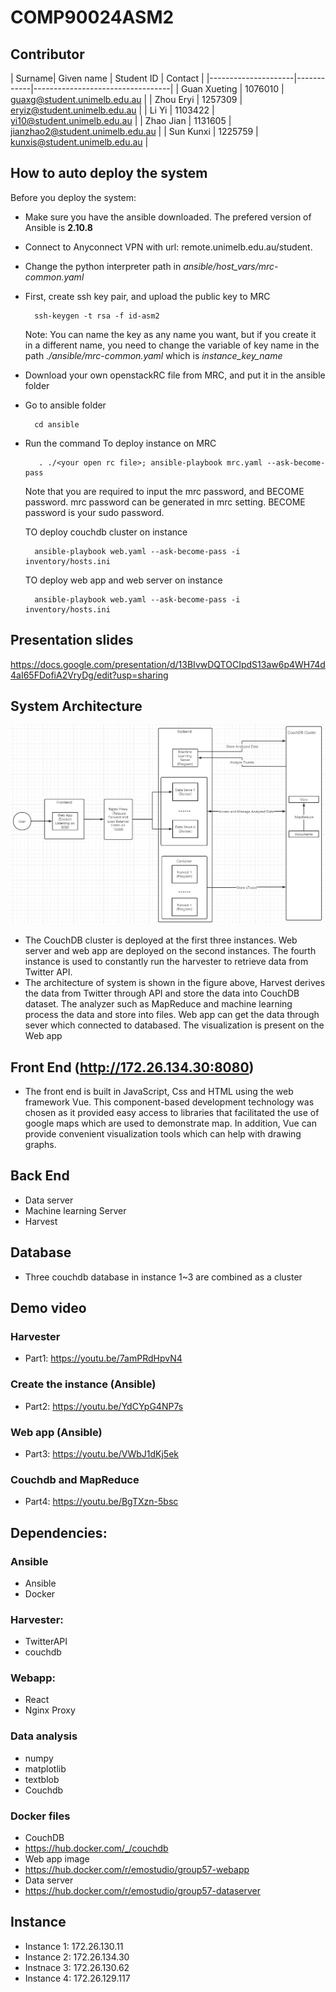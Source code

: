 # COMP90024ASM2

## Contributor
| Surname| Given name | Student ID | Contact                          |
|---------------------|------------|----------------------------------|
| Guan     Xueting    | 1076010    | guaxg@student.unimelb.edu.au     |
| Zhou     Eryi       | 1257309    | eryiz@student.unimelb.edu.au     |
| Li       Yi         | 1103422    | yi10@student.unimelb.edu.au      |
| Zhao     Jian       | 1131605    | jianzhao2@student.unimelb.edu.au |
| Sun      Kunxi      | 1225759    | kunxis@student.unimelb.edu.au    |


## How to auto deploy the system
Before you deploy the system:
* Make sure you have the ansible downloaded. The prefered version of Ansible is **2.10.8**
* Connect to Anyconnect VPN with url: remote.unimelb.edu.au/student.
* Change the python interpreter path in *ansible/host_vars/mrc-common.yaml* 

* First, create ssh key pair, and upload the public key to MRC

        ssh-keygen -t rsa -f id-asm2 

    Note: You can name the key as any name you want, but if you create it in a different name, you need to change the variable of key name in the path *./ansible/mrc-common.yaml* which is *instance_key_name* 
  
* Download your own openstackRC file from MRC, and put it in the ansible folder 
* Go to ansible folder

        cd ansible   

* Run the command 
    To deploy instance on MRC
  
         . ./<your open rc file>; ansible-playbook mrc.yaml --ask-become-pass

    Note that you are required to input the mrc password, and BECOME password. mrc password can be generated in mrc setting. BECOME password is your sudo password.


    TO deploy couchdb cluster on instance
        
        ansible-playbook web.yaml --ask-become-pass -i inventory/hosts.ini
    
    TO deploy web app and web server on instance
        
        ansible-playbook web.yaml --ask-become-pass -i inventory/hosts.ini
## Presentation slides
https://docs.google.com/presentation/d/13BIvwDQTOCIpdS13aw6p4WH74d4aI65FDofiA2VryDg/edit?usp=sharing

## System Architecture

![image](https://github.com/KunxiSun/COMP90024ASM2/blob/main/img/Architecture.png)
* The CouchDB cluster is deployed at the first three instances. Web server and web app are deployed on the second instances. The fourth instance is used to constantly run the harvester to retrieve data from Twitter API.
* The architecture of system is shown in the figure above, Harvest derives the data from Twitter through API and store the data into CouchDB dataset. The analyzer such as MapReduce and machine learning process the data and store into files. Web app can get the data through sever which connected to databased. The visualization is present on the Web app
## Front End (http://172.26.134.30:8080)
* The front end is built in JavaScript, Css and HTML using the web framework Vue. This component-based development technology was chosen as it provided easy access to libraries that facilitated the use of google maps which are used to demonstrate map. In addition, Vue can provide convenient visualization tools which can help with drawing graphs.
## Back End
* Data server
* Machine learning Server
* Harvest
## Database
* Three couchdb database in instance 1~3 are combined as a cluster

  
## Demo video
### Harvester
* Part1: https://youtu.be/7amPRdHpvN4
### Create the instance (Ansible)
* Part2: https://youtu.be/YdCYpG4NP7s
### Web app (Ansible)
* Part3: https://youtu.be/VWbJ1dKj5ek
### Couchdb and MapReduce
* Part4: https://youtu.be/BgTXzn-5bsc


## Dependencies:
### Ansible
* Ansible
* Docker

### Harvester:
* TwitterAPI
* couchdb

### Webapp:
* React
* Nginx Proxy

### Data analysis
* numpy
* matplotlib
* textblob
* Couchdb
### Docker files
* CouchDB
* https://hub.docker.com/_/couchdb
* Web app image
* https://hub.docker.com/r/emostudio/group57-webapp
* Data server
* https://hub.docker.com/r/emostudio/group57-dataserver
## Instance
* Instance 1: 172.26.130.11
* Instance 2: 172.26.134.30
* Instnace 3: 172.26.130.62
* Instance 4: 172.26.129.117

